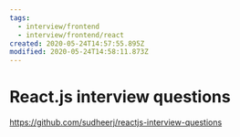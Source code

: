 ```yaml
---
tags:
  - interview/frontend
  - interview/frontend/react
created: 2020-05-24T14:57:55.895Z
modified: 2020-05-24T14:58:11.873Z
---
```


# React.js interview questions

https://github.com/sudheerj/reactjs-interview-questions
